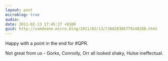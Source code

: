 ```yaml
---
layout: post
microblog: true
audio: 
date: 2011-02-13 17:45:27 +0100
guid: http://samdeane.micro.blog/2011/02/13/t36828306779148288.html
---
```

Happy with a point in the end for #QPR. 

Not great from us - Gorks, Connolly, Orr all looked shaky, Hulse ineffectual.
